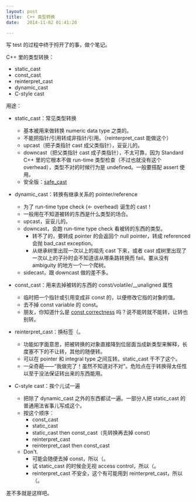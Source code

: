 ```yaml
---
layout: post
title:  C++ 类型转换
date:   2014-11-02 01:41:20

---
```


写 test 的过程中终于捋开了的事，做个笔记。

C++ 里的类型转换：

* static_cast
* const_cast
* reinterpret_cast
* dynamic_cast
* C-style cast

用途：

* static_cast：常见类型转换
	* 基本被用来做转换 numeric data type 之类的。
	* 不能把指针/引用转成非指针/引用。（reinterpret_cast 能做这个）
	* upcast（把子类指针 cast 成父类指针），妥妥儿的。
	* downcast（把父类指针 cast 成子类指针），不太可靠，因为 Standard C++ 里的它根本不做 run-time 类型检查（不过也就没有这个 overhead），类型不对的时候行为是 undefined。一般要搭配 assert 使用。
	* 安全版：[safe_cast](https://msdn.microsoft.com/en-us/library/23b7yy6w.aspx)

* dynamic_cast：转换有继承关系的 pointer/reference
	* 为了 run-time type check (← overhead) 诞生的 cast！
	* 一般用在不知道被转的东西是什么类型的场合。
	* upcast，妥妥儿的。
	* downcast，会跑 run-time type check 看被转的东西的类型。
		* 转不了的，要转成 pointer 的会返回个 null pointer，转成 referenced 会抛 bad_cast exception。
		* 从继承树里出现一次以上的祖先 cast 下来，或者 cast 成树里出现了一次以上的子孙时会不知道该从哪条路转换而 fail。要从没有 ambiguity 的地方一个一个爬树。
	* sidecast，跟 downcast 做的差不多。

* const_cast：用来去掉被转的东西的 const/volatile/__unaligned 属性
	* 临时把一个指针或引用变成非 const 的，以便修改它指的对象的值。
	* 去不掉 const variable 的 const。
	* 朋友，你知道什么是 [const correctness](https://isocpp.org/wiki/faq/const-correctness) 吗？说不能转就不能转，让转也别转。

* reinterpret_cast：换标签（。
	* 功能如字面意思，把被转换的对象直接降到位层面当成新类型来解释，长度塞不下的不让转，其他的随便转。
	* 可以在 pointer 和 integral type 之间互转。static_cast 干不了这个。
	* 一朵奇葩——“我做完了！虽然不知道对不对”。危险点在于转换得太任性以至于没法保证转出来的东西能用。

* C-style cast：挨个儿试一遍
	* 把除了 dynamic_cast 之外的东西都试一遍。一部分人把 static_cast 的普通用法省事儿写成这个。
	* 按这个顺序：
		* const_cast
		* static_cast
		* static_cast then const_cast（先转换再去掉 const）
		* reinterpret_cast
		* reinterpret_cast then const_cast
	* Don't.
		* 可能会随便去掉 const，所以（。
		* 试 static_cast 的时候会无视 access control，所以（。
		* reinterpret_cast 不安全，这个有可能用到 reinterpret_cast，所以（。
		
差不多就是这样吧。
